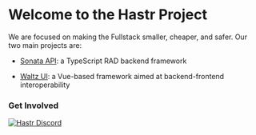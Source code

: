 # Welcome to the Hastr Project

We are focused on making the Fullstack smaller, cheaper, and safer. Our two main projects are:

- [Sonata API](https://github.com/sonata-api/sonata-api): a TypeScript RAD backend framework

- [Waltz UI](https://github.com/sonata-api/waltz-ui): a Vue-based framework aimed at backend-frontend interoperability


### Get Involved

[![Hastr Discord](https://img.shields.io/discord/1143313925283258499.svg?label=Discord&logo=discord&colorB=7289da&style=for-the-badge)](https://discord.gg/n5JFJkbXga)
